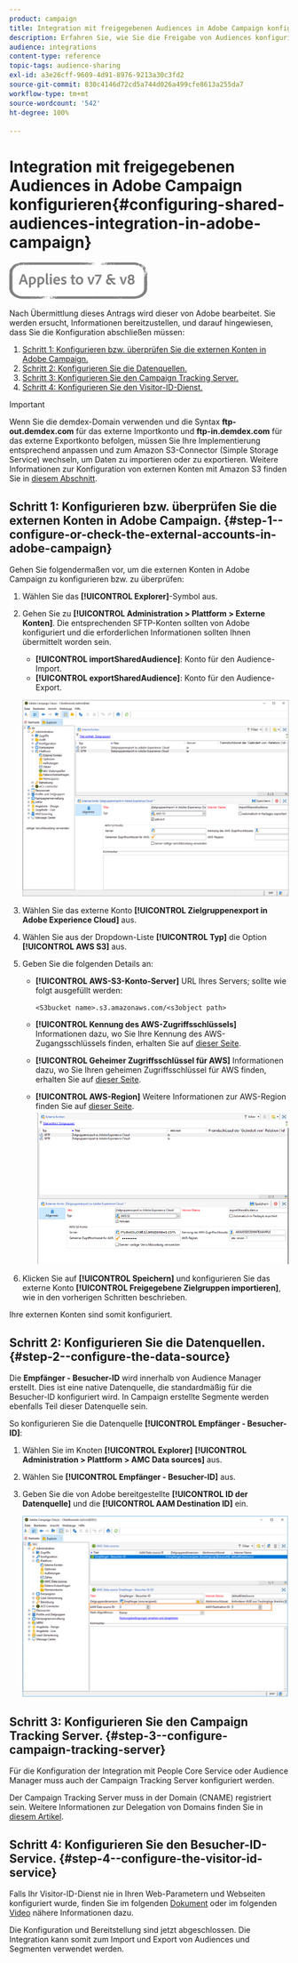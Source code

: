 ```yaml
---
product: campaign
title: Integration mit freigegebenen Audiences in Adobe Campaign konfigurieren
description: Erfahren Sie, wie Sie die Freigabe von Audiences konfigurieren.
audience: integrations
content-type: reference
topic-tags: audience-sharing
exl-id: a3e26cff-9609-4d91-8976-9213a30c3fd2
source-git-commit: 830c4146d72cd5a744d026a499cfe8613a255da7
workflow-type: tm+mt
source-wordcount: '542'
ht-degree: 100%

---
```


# Integration mit freigegebenen Audiences in Adobe Campaign konfigurieren{#configuring-shared-audiences-integration-in-adobe-campaign}

![](../../assets/common.svg)

Nach Übermittlung dieses Antrags wird dieser von Adobe bearbeitet. Sie werden ersucht, Informationen bereitzustellen, und darauf hingewiesen, dass Sie die Konfiguration abschließen müssen:

1. [Schritt 1: Konfigurieren bzw. überprüfen Sie die externen Konten in Adobe Campaign.](#step-1--configure-or-check-the-external-accounts-in-adobe-campaign)
1. [Schritt 2: Konfigurieren Sie die Datenquellen.](#step-2--configure-the-data-source)
1. [Schritt 3: Konfigurieren Sie den Campaign Tracking Server.](#step-3--configure-campaign-tracking-server)
1. [Schritt 4: Konfigurieren Sie den Visitor-ID-Dienst.](#step-4--configure-the-visitor-id-service)

>[!IMPORTANT]
>
>Wenn Sie die demdex-Domain verwenden und die Syntax **ftp-out.demdex.com** für das externe Importkonto und **ftp-in.demdex.com** für das externe Exportkonto befolgen, müssen Sie Ihre Implementierung entsprechend anpassen und zum Amazon S3-Connector (Simple Storage Service) wechseln, um Daten zu importieren oder zu exportieren. Weitere Informationen zur Konfiguration von externen Konten mit Amazon S3 finden Sie in [diesem Abschnitt](../../integrations/using/configuring-shared-audiences-integration-in-adobe-campaign.md#step-1--configure-or-check-the-external-accounts-in-adobe-campaign).

## Schritt 1: Konfigurieren bzw. überprüfen Sie die externen Konten in Adobe Campaign.  {#step-1--configure-or-check-the-external-accounts-in-adobe-campaign}

Gehen Sie folgendermaßen vor, um die externen Konten in Adobe Campaign zu konfigurieren bzw. zu überprüfen:

1. Wählen Sie das **[!UICONTROL Explorer]**-Symbol aus.
1. Gehen Sie zu **[!UICONTROL Administration > Plattform > Externe Konten]**. Die entsprechenden SFTP-Konten sollten von Adobe konfiguriert und die erforderlichen Informationen sollten Ihnen übermittelt worden sein.

   * **[!UICONTROL importSharedAudience]**: Konto für den Audience-Import.
   * **[!UICONTROL exportSharedAudience]**: Konto für den Audience-Export.

   ![](assets/aam_config_1.png)

1. Wählen Sie das externe Konto **[!UICONTROL Zielgruppenexport in Adobe Experience Cloud]** aus.

1. Wählen Sie aus der Dropdown-Liste **[!UICONTROL Typ]** die Option **[!UICONTROL AWS S3]** aus.

1. Geben Sie die folgenden Details an:

   * **[!UICONTROL AWS-S3-Konto-Server]**
URL Ihres Servers; sollte wie folgt ausgefüllt werden:

      ```
      <S3bucket name>.s3.amazonaws.com/<s3object path>
      ```

   * **[!UICONTROL Kennung des AWS-Zugriffsschlüssels]**
Informationen dazu, wo Sie Ihre Kennung des AWS-Zugangsschlüssels finden, erhalten Sie auf [dieser Seite](https://docs.aws.amazon.com/general/latest/gr/aws-sec-cred-types.html#access-keys-and-secret-access-keys).

   * **[!UICONTROL Geheimer Zugriffsschlüssel für AWS]**
Informationen dazu, wo Sie Ihren geheimen Zugriffsschlüssel für AWS finden, erhalten Sie auf [dieser Seite](https://aws.amazon.com/fr/blogs/security/wheres-my-secret-access-key/).

   * **[!UICONTROL AWS-Region]** 
Weitere Informationen zur AWS-Region finden Sie auf [dieser Seite](https://aws.amazon.com/about-aws/global-infrastructure/regions_az/).
   ![](assets/aam_config_2.png)

1. Klicken Sie auf **[!UICONTROL Speichern]** und konfigurieren Sie das externe Konto **[!UICONTROL Freigegebene Zielgruppen importieren]**, wie in den vorherigen Schritten beschrieben.

Ihre externen Konten sind somit konfiguriert.

## Schritt 2: Konfigurieren Sie die Datenquellen. {#step-2--configure-the-data-source}

Die **Empfänger - Besucher-ID** wird innerhalb von Audience Manager erstellt. Dies ist eine native Datenquelle, die standardmäßig für die Besucher-ID konfiguriert wird. In Campaign erstellte Segmente werden ebenfalls Teil dieser Datenquelle sein.

So konfigurieren Sie die Datenquelle **[!UICONTROL Empfänger - Besucher-ID]**:

1. Wählen Sie im Knoten **[!UICONTROL Explorer]** **[!UICONTROL Administration > Plattform > AMC Data sources]** aus.
1. Wählen Sie **[!UICONTROL Empfänger - Besucher-ID]** aus.
1. Geben Sie die von Adobe bereitgestellte **[!UICONTROL ID der Datenquelle]** und die **[!UICONTROL AAM Destination ID]** ein.

   ![](assets/aam_config_3.png)

## Schritt 3: Konfigurieren Sie den Campaign Tracking Server.  {#step-3--configure-campaign-tracking-server}

Für die Konfiguration der Integration mit People Core Service oder Audience Manager muss auch der Campaign Tracking Server konfiguriert werden.

Der Campaign Tracking Server muss in der Domain (CNAME) registriert sein. Weitere Informationen zur Delegation von Domains finden Sie in [diesem Artikel](https://experienceleague.adobe.com/docs/control-panel/using/subdomains-and-certificates/setting-up-new-subdomain.html?lang=de).

## Schritt 4: Konfigurieren Sie den Besucher-ID-Service. {#step-4--configure-the-visitor-id-service}

Falls Ihr Visitor-ID-Dienst nie in Ihren Web-Parametern und Webseiten konfiguriert wurde, finden Sie im folgenden [Dokument](https://experienceleague.adobe.com/docs/id-service/using/implementation/setup-aam-analytics.html?lang=de) oder im folgenden [Video](https://helpx.adobe.com/de/marketing-cloud/how-to/email-marketing.html#step-two) nähere Informationen dazu.

Die Konfiguration und Bereitstellung sind jetzt abgeschlossen. Die Integration kann somit zum Import und Export von Audiences und Segmenten verwendet werden.
